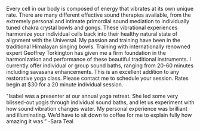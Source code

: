 Every cell in our body is composed of energy that vibrates at its own unique rate.  There are many different effective sound therapies available, from the extremely personal and intimate primordial sound mediation to individually tuned chakra crystal bowls and gongs. These vibrational experiences harmonize your individual cells back into their healthy natural state of alignment with the Universal.   My passion and training have been in the traditional Himalayan singing bowls.  Training with internationally renowned expert Geoffrey Torkington has given me a firm foundation in the harmonization and performance of these beautiful traditional instruments.  I currently offer individual or group sound baths, ranging from 20-60 minutes including savasana enhancements.  This is an excellent addition to any restorative yoga class.  Please contact me to schedule your session.  Rates begin at $30 for a 20 minute individual session.

"Isabel was a presenter at our annual yoga retreat. She led some very blissed-out yogis through individual sound baths, and let us experiment with how sound vibration changes water. My personal experience was brilliant and illuminating. We’d have to sit down to coffee for me to explain fully how amazing it was.” -Sara Teal
